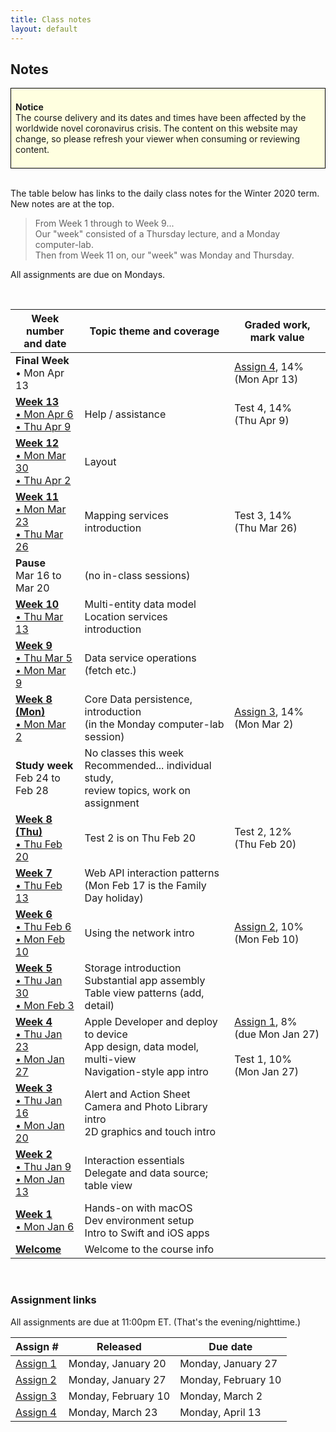 ```yaml
---
title: Class notes
layout: default
---
```


## Notes

<div style="background-color: lightyellow; border: 1px solid black; padding: 0.5em;">
<p><b>Notice</b><br>The course delivery and its dates and times have been affected by the worldwide novel coronavirus crisis. The content on this website may change, so please refresh your viewer when consuming or reviewing content.</p>
</div>

<br>

The table below has links to the daily class notes for the Winter 2020 term.  New notes are at the top.

> From Week 1 through to Week 9...  
> Our "week" consisted of a Thursday lecture, and a Monday computer-lab.  
> Then from Week 11 on, our "week" was Monday and Thursday.

All assignments are due on Mondays.

<br>

Week number<br>and date | Topic theme and coverage | Graded work, mark value
--- | --- | ---
**Final Week**<br>&bull; Mon Apr 13 | | [Assign 4](/graded-work/assign4), 14%<br>(Mon Apr 13) | 
**[Week 13](week13)**<br>[&bull; Mon Apr 6<br>&bull; Thu Apr 9](week13) | Help / assistance | Test 4, 14%<br>(Thu Apr 9) | 
**[Week 12](week12)**<br>[&bull; Mon Mar 30<br>&bull; Thu Apr 2](week12) | Layout | | 
**[Week 11](week11)**<br>[&bull; Mon Mar 23<br>&bull; Thu Mar 26](week11) | Mapping services introduction | Test 3, 14%<br>(Thu Mar 26)| 
**Pause**<br>Mar 16 to<br>Mar 20 | (no in-class sessions) | |
**[Week 10](week10)**<br>[&bull; Thu Mar 13](week10) | Multi-entity data model<br>Location services introduction | | 
**[Week 9](week09)**<br>[&bull; Thu Mar 5<br>&bull; Mon Mar 9](week09) | Data service operations (fetch etc.) | | 
**[Week 8 (Mon)](week08)**<br>[&bull; Mon Mar 2](week08) | Core Data persistence, introduction<br>(in the Monday computer-lab session) | [Assign 3](/graded-work/assign3), 14%<br>(Mon Mar 2) | 
**Study week**<br>Feb 24 to<br>Feb 28 | No classes this week<br>Recommended... individual study,<br>review topics, work on assignment | | 
**[Week 8 (Thu)](week08)**<br>[&bull; Thu Feb 20](week08) | Test 2 is on Thu Feb 20 | Test 2, 12%<br>(Thu Feb 20) | 
**[Week 7](week07)**<br>[&bull; Thu Feb 13](week07) | Web API interaction patterns<br>(Mon Feb 17 is the Family Day holiday) | | 
**[Week 6](week06)**<br>[&bull; Thu Feb 6<br>&bull; Mon Feb 10](week06) | Using the network intro |  [Assign 2](/graded-work/assign2), 10%<br>(Mon Feb 10) | 
**[Week 5](week05)**<br>[&bull; Thu Jan 30<br>&bull; Mon Feb 3](week05) | Storage introduction<br>Substantial app assembly<br>Table view patterns (add, detail) | | 
**[Week 4](week04)**<br>[&bull; Thu Jan 23<br>&bull; Mon Jan 27](week04) | Apple Developer and deploy to device<br>App design, data model, multi-view<br>Navigation-style app intro | [Assign 1](/graded-work/assign1), 8%<br>(due Mon Jan 27)<br><br>Test 1, 10%<br>(Mon Jan 27) | 
**[Week 3](week03)**<br>[&bull; Thu Jan 16<br>&bull; Mon Jan 20](week03) | Alert and Action Sheet<br>Camera and Photo Library intro<br>2D graphics and touch intro | | 
**[Week 2](week02)**<br>[&bull; Thu Jan 9<br>&bull; Mon Jan 13](week02) | Interaction essentials<br>Delegate and data source; table view | |
**[Week 1](week01)**<br>[&bull; Mon Jan 6](week01) | Hands-on with macOS<br>Dev environment setup<br>Intro to Swift and iOS apps | |
**[Welcome](/welcome)** | Welcome to the course info | | 

<br>

### Assignment links

All assignments are due at 11:00pm ET. (That's the evening/nighttime.) 

Assign # | Released | Due date
--- | --- | ---
[Assign 1](/graded-work/assign1) | Monday, January 20 | Monday, January 27
[Assign 2](/graded-work/assign2) | Monday, January 27 | Monday, February 10
[Assign 3](/graded-work/assign3) | Monday, February 10 | Monday, March 2
[Assign 4](/graded-work/assign4) | Monday, March 23 | Monday, April 13

<br>
